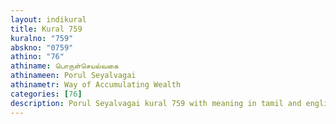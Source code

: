 ```yaml
---
layout: indikural
title: Kural 759
kuralno: "759"
abskno: "0759"
athino: "76"
athiname: பொருள்செயல்வகை
athinameen: Porul Seyalvagai
athinametr: Way of Accumulating Wealth
categories: [76]
description: Porul Seyalvagai kural 759 with meaning in tamil and english 
---
```


